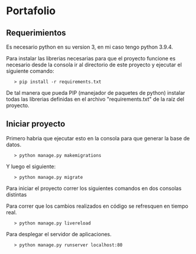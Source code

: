 # Portafolio

## Requerimientos

Es necesario python en su version 3, en mi caso tengo python 3.9.4.

Para instalar las librerias necesarias para que el proyecto funcione es necesario desde la consola ir al directorio de este proyecto y ejecutar el siguiente comando:

```shell
   > pip install -r requirements.txt
```

De tal manera que pueda PIP (manejador de paquetes de python) instalar todas las librerias definidas en el archivo "requirements.txt" de la raíz del proyecto.

## Iniciar proyecto

Primero habria que ejecutar esto en la consola para que generar la base de datos.

```shell
   > python manage.py makemigrations
```

Y luego el siguiente:

```shell
   > python manage.py migrate
```


Para iniciar el proyecto correr los siguientes comandos en dos consolas distintas

Para correr que los cambios realizados en código se refresquen en tiempo real.

```shell
   > python manage.py livereload
```

Para desplegar el servidor de aplicaciones.

```shell
   > python manage.py runserver localhost:80
```
